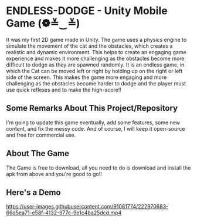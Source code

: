 
# ENDLESS-DODGE - Unity Mobile Game (❁≚‿≚)

It was my first 2D game made in Unity. The game uses a physics engine to simulate the movement of the cat and the obstacles, which creates a realistic and dynamic environment. This helps to create an engaging game experience and makes it more challenging as the obstacles become more difficult to dodge as they are spawned randomly.
It is an endless game, in which the Cat can be moved left or right by holding up on the right or left side of the screen. This makes the game more engaging and more challenging as the obstacles become harder to dodge and the player must use quick reflexes and to make the high-score!!

## Some Remarks About This Project/Repository

I'm going to update this game eventually, add some features, some new content, and fix the messy code. And of course, I will keep it open-source and free for commercial use.

## About The Game

The Game is free to download, all you need to do is download and install the apk from above and you're good to go!!

## Here's a Demo

https://user-images.githubusercontent.com/91081774/222970683-66d5ea71-e58f-4132-977c-9e1c4ba25dcd.mp4

